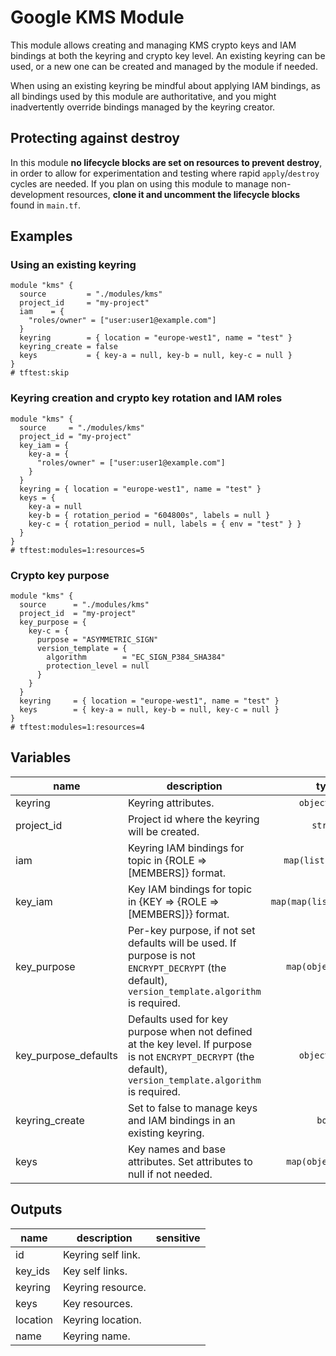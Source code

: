 # Google KMS Module

This module allows creating and managing KMS crypto keys and IAM bindings at both the keyring and crypto key level. An existing keyring can be used, or a new one can be created and managed by the module if needed.

When using an existing keyring be mindful about applying IAM bindings, as all bindings used by this module are authoritative, and you might inadvertently override bindings managed by the keyring creator.

## Protecting against destroy

In this module **no lifecycle blocks are set on resources to prevent destroy**, in order to allow for experimentation and testing where rapid `apply`/`destroy` cycles are needed. If you plan on using this module to manage non-development resources, **clone it and uncomment the lifecycle blocks** found in `main.tf`.

## Examples

### Using an existing keyring

```hcl
module "kms" {
  source         = "./modules/kms"
  project_id     = "my-project"
  iam    = {
    "roles/owner" = ["user:user1@example.com"]
  }
  keyring        = { location = "europe-west1", name = "test" }
  keyring_create = false
  keys           = { key-a = null, key-b = null, key-c = null }
}
# tftest:skip
```

### Keyring creation and crypto key rotation and IAM roles

```hcl
module "kms" {
  source     = "./modules/kms"
  project_id = "my-project"
  key_iam = {
    key-a = {
      "roles/owner" = ["user:user1@example.com"]
    }
  }
  keyring = { location = "europe-west1", name = "test" }
  keys = {
    key-a = null
    key-b = { rotation_period = "604800s", labels = null }
    key-c = { rotation_period = null, labels = { env = "test" } }
  }
}
# tftest:modules=1:resources=5
```

### Crypto key purpose

```hcl
module "kms" {
  source      = "./modules/kms"
  project_id  = "my-project"
  key_purpose = {
    key-c = {
      purpose = "ASYMMETRIC_SIGN"
      version_template = {
        algorithm        = "EC_SIGN_P384_SHA384"
        protection_level = null
      }
    }
  }
  keyring     = { location = "europe-west1", name = "test" }
  keys        = { key-a = null, key-b = null, key-c = null }
}
# tftest:modules=1:resources=4
```

<!-- BEGIN TFDOC -->

## Variables

| name | description | type | required | default |
|---|---|:---:|:---:|:---:|
| keyring | Keyring attributes. | <code title="object&#40;&#123;&#10;  location &#61; string&#10;  name     &#61; string&#10;&#125;&#41;">object&#40;&#123;&#8230;&#125;&#41;</code> | ✓ |  |
| project_id | Project id where the keyring will be created. | <code>string</code> | ✓ |  |
| iam | Keyring IAM bindings for topic in {ROLE => [MEMBERS]} format. | <code>map&#40;list&#40;string&#41;&#41;</code> |  | <code>&#123;&#125;</code> |
| key_iam | Key IAM bindings for topic in {KEY => {ROLE => [MEMBERS]}} format. | <code>map&#40;map&#40;list&#40;string&#41;&#41;&#41;</code> |  | <code>&#123;&#125;</code> |
| key_purpose | Per-key purpose, if not set defaults will be used. If purpose is not `ENCRYPT_DECRYPT` (the default), `version_template.algorithm` is required. | <code title="map&#40;object&#40;&#123;&#10;  purpose &#61; string&#10;  version_template &#61; object&#40;&#123;&#10;    algorithm        &#61; string&#10;    protection_level &#61; string&#10;  &#125;&#41;&#10;&#125;&#41;&#41;">map&#40;object&#40;&#123;&#8230;&#125;&#41;&#41;</code> |  | <code>&#123;&#125;</code> |
| key_purpose_defaults | Defaults used for key purpose when not defined at the key level. If purpose is not `ENCRYPT_DECRYPT` (the default), `version_template.algorithm` is required. | <code title="object&#40;&#123;&#10;  purpose &#61; string&#10;  version_template &#61; object&#40;&#123;&#10;    algorithm        &#61; string&#10;    protection_level &#61; string&#10;  &#125;&#41;&#10;&#125;&#41;">object&#40;&#123;&#8230;&#125;&#41;</code> |  | <code title="&#123;&#10;  purpose          &#61; null&#10;  version_template &#61; null&#10;&#125;">&#123;&#8230;&#125;</code> |
| keyring_create | Set to false to manage keys and IAM bindings in an existing keyring. | <code>bool</code> |  | <code>true</code> |
| keys | Key names and base attributes. Set attributes to null if not needed. | <code title="map&#40;object&#40;&#123;&#10;  rotation_period &#61; string&#10;  labels          &#61; map&#40;string&#41;&#10;&#125;&#41;&#41;">map&#40;object&#40;&#123;&#8230;&#125;&#41;&#41;</code> |  | <code>&#123;&#125;</code> |

## Outputs

| name | description | sensitive |
|---|---|:---:|
| id | Keyring self link. |  |
| key_ids | Key self links. |  |
| keyring | Keyring resource. |  |
| keys | Key resources. |  |
| location | Keyring location. |  |
| name | Keyring name. |  |


<!-- END TFDOC -->
